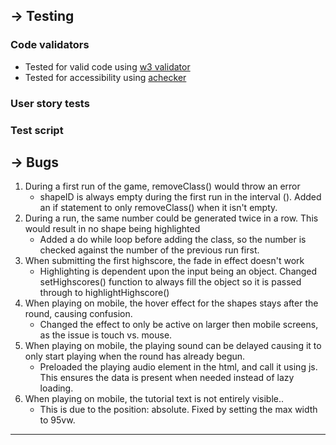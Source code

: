
## &rarr; **Testing**
### Code validators
* Tested for valid code using [w3 validator](https://validator.w3.org/nu/#textarea)
* Tested for accessibility using [achecker](https://achecker.ca/checker/index.php)

### User story tests


### Test script



## &rarr; **Bugs**
1. During a first run of the game, removeClass() would throw an error
    - shapeID is always empty during the first run in the interval (). Added an if statement to only removeClass() when it isn't empty.
2. During a run, the same number could be generated twice in a row. This would result in no shape being highlighted
    - Added a do while loop before adding the class, so the number is checked against the number of the previous run first. 
3. When submitting the first highscore, the fade in effect doesn't work
    - Highlighting is dependent upon the input being an object. Changed setHighscores() function to always fill the object so it is passed through to highlightHighscore()
4. When playing on mobile, the hover effect for the shapes stays after the round, causing confusion.
    - Changed the effect to only be active on larger then mobile screens, as the issue is touch vs. mouse.
5. When playing on mobile, the playing sound can be delayed causing it to only start playing when the round has already begun. 
    - Preloaded the playing audio element in the html, and call it using js. This ensures the data is present when needed instead of lazy loading. 
6. When playing on mobile, the tutorial text is not entirely visible..
    - This is due to the position: absolute. Fixed by setting the max width to 95vw. 
---